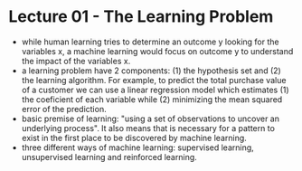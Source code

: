 # Lecture 01 - The Learning Problem

- while human learning tries to determine an outcome y looking for the variables x, a machine learning would focus on outcome y to understand the impact of the variables x.
- a learning problem have 2 components: (1) the hypothesis set and (2) the learning algorithm. For example, to predict the total purchase value of a customer we can use a linear regression model which estimates (1) the coeficient of each variable while (2) minimizing the mean squared error of the prediction.
- basic premise of learning: "using a set of observations to uncover an underlying process". It also means that is necessary for a pattern to exist in the first place to be discovered by machine learning.
- three different ways of machine learning: supervised learning, unsupervised learning and reinforced learning.